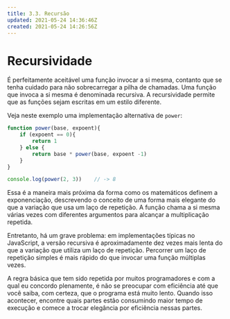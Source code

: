 ```yaml
---
title: 3.3. Recursão
updated: 2021-05-24 14:36:46Z
created: 2021-05-24 14:26:56Z
---
```


# Recursividade 

É perfeitamente aceitável uma função invocar a si mesma, contanto que se tenha cuidado para não sobrecarregar a pilha de chamadas. Uma função que invoca a si mesma é denominada recursiva. A recursividade permite que as funções sejam escritas em um estilo diferente.

Veja neste exemplo uma implementação alternativa de `power`:

```js
function power(base, expoent){
    if (expoent == 0){
        return 1
    } else {
        return base * power(base, expoent -1)
    }
}

console.log(power(2, 3))	// -> 8
```

Essa é a maneira mais próxima da forma como os matemáticos definem a exponenciação, descrevendo o conceito de uma forma mais elegante do que a variação que usa um laço de repetição. A função chama a si mesma várias vezes com diferentes argumentos para alcançar a multiplicação repetida.

Entretanto, há um grave problema: em implementações típicas no JavaScript, a versão recursiva é aproximadamente dez vezes mais lenta do que a variação que utiliza um laço de repetição. Percorrer um laço de repetição simples é mais rápido do que invocar uma função múltiplas vezes.

A regra básica que tem sido repetida por muitos programadores e com a qual eu concordo plenamente, é não se preocupar com eficiência até que você saiba, com certeza, que o programa está muito lento. Quando isso acontecer, encontre quais partes estão consumindo maior tempo de execução e comece a trocar elegância por eficiência nessas partes.